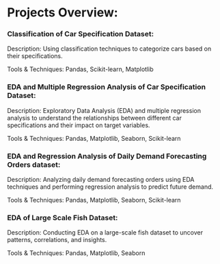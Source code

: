 # Projects Overview:


### Classification of Car Specification Dataset:
Description: Using classification techniques to categorize cars based on their specifications.

Tools & Techniques: Pandas, Scikit-learn, Matplotlib

### EDA and Multiple Regression Analysis of Car Specification Dataset:
Description: Exploratory Data Analysis (EDA) and multiple regression analysis to understand the relationships between different car specifications and their impact on target variables.

Tools & Techniques: Pandas, Matplotlib, Seaborn, Scikit-learn

### EDA and Regression Analysis of Daily Demand Forecasting Orders dataset:
Description: Analyzing daily demand forecasting orders using EDA techniques and performing regression analysis to predict future demand.

Tools & Techniques: Pandas, Matplotlib, Seaborn, Scikit-learn

### EDA of Large Scale Fish Dataset:
Description: Conducting EDA on a large-scale fish dataset to uncover patterns, correlations, and insights.

Tools & Techniques: Pandas, Matplotlib, Seaborn


